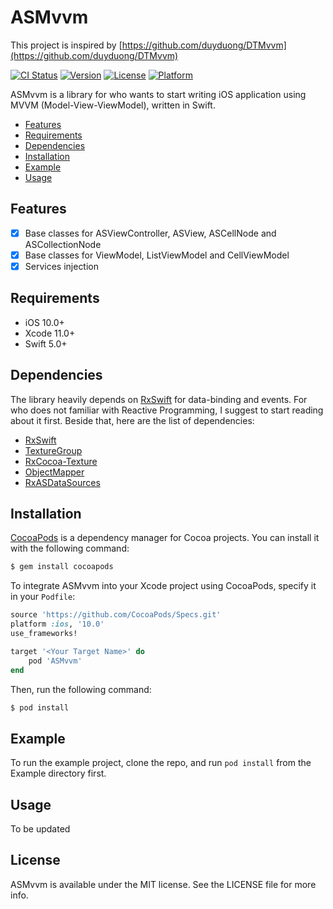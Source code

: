 # ASMvvm

This project is inspired by [https://github.com/duyduong/DTMvvm](https://github.com/duyduong/DTMvvm) 

[![CI Status](https://img.shields.io/travis/toandk/DTMvvm.svg?style=flat)](https://travis-ci.org/toandk/DTMvvm)
[![Version](https://img.shields.io/cocoapods/v/DTMvvm.svg?style=flat)](https://cocoapods.org/pods/DTMvvm)
[![License](https://img.shields.io/cocoapods/l/DTMvvm.svg?style=flat)](https://cocoapods.org/pods/DTMvvm)
[![Platform](https://img.shields.io/cocoapods/p/DTMvvm.svg?style=flat)](https://cocoapods.org/pods/DTMvvm)

ASMvvm is a library for who wants to start writing iOS application using MVVM (Model-View-ViewModel), written in Swift.

- [Features](#features)
- [Requirements](#requirements)
- [Dependencies](#dependencies)
- [Installation](#installation)
- [Example](#example)
- [Usage](#usage)

## Features

- [x] Base classes for ASViewController, ASView, ASCellNode and ASCollectionNode
- [x] Base classes for ViewModel, ListViewModel and CellViewModel
- [x] Services injection

## Requirements
- iOS 10.0+
- Xcode 11.0+
- Swift 5.0+

## Dependencies
The library heavily depends on [RxSwift](https://github.com/ReactiveX/RxSwift) for data-binding and events. For who does not familiar with Reactive Programming, I suggest to start reading about it first. Beside that, here are the list of dependencies:
- [RxSwift](https://github.com/ReactiveX/RxSwift)
- [TextureGroup](https://github.com/TextureGroup/Texture)
- [RxCocoa-Texture](https://github.com/RxSwiftCommunity/RxCocoa-Texture)
- [ObjectMapper](https://github.com/Hearst-DD/ObjectMapper)
- [RxASDataSources](https://github.com/RxSwiftCommunity/RxASDataSources)

## Installation
[CocoaPods](https://cocoapods.org) is a dependency manager for Cocoa projects. You can install it with the following command:

```bash
$ gem install cocoapods
```

To integrate ASMvvm into your Xcode project using CocoaPods, specify it in your `Podfile`:

```ruby
source 'https://github.com/CocoaPods/Specs.git'
platform :ios, '10.0'
use_frameworks!

target '<Your Target Name>' do
    pod 'ASMvvm'
end
```

Then, run the following command:

```bash
$ pod install
```

## Example

To run the example project, clone the repo, and run `pod install` from the Example directory first.

## Usage

To be updated

## License

ASMvvm is available under the MIT license. See the LICENSE file for more info.
